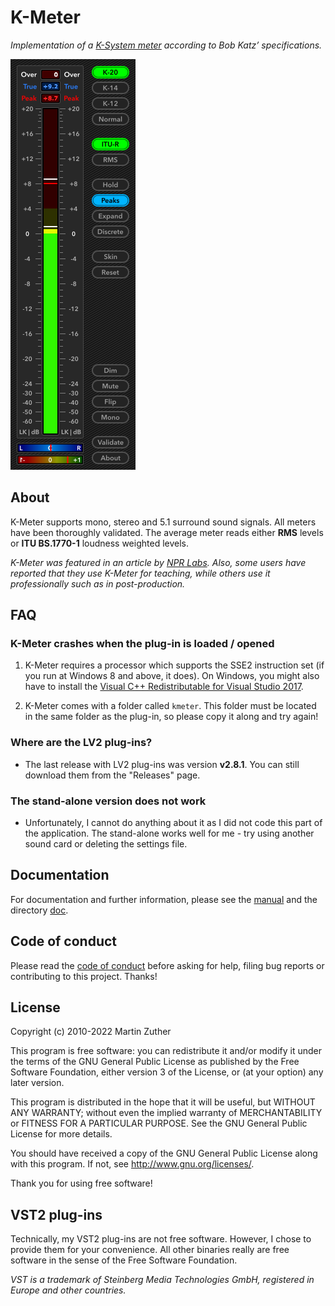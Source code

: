 # K-Meter

*Implementation of a [K-System meter] according to Bob Katz&rsquo;
specifications.*

![Screenshot](./doc/include/images/kmeter.png)

## About

K-Meter supports mono, stereo and 5.1 surround sound signals.  All
meters have been thoroughly validated.  The average meter reads either
**RMS** levels or **ITU BS.1770-1** loudness weighted levels.

*K-Meter was featured in an article by [NPR Labs].  Also, some users
have reported that they use K-Meter for teaching, while others use it
professionally such as in post-production.*

## FAQ

### K-Meter crashes when the plug-in is loaded / opened

1. K-Meter requires a processor which supports the SSE2 instruction
   set (if you run at Windows 8 and above, it does).  On Windows, you
   might also have to install the [Visual C++ Redistributable for
   Visual Studio 2017][VC++ Redist].

2. K-Meter comes with a folder called `kmeter`.  This folder must be
   located in the same folder as the plug-in, so please copy it along
   and try again!

### Where are the LV2 plug-ins?

- The last release with LV2 plug-ins was version **v2.8.1**.  You can
  still download them from the "Releases" page.

### The stand-alone version does not work

- Unfortunately, I cannot do anything about it as I did not code this
  part of the application.  The stand-alone works well for me - try
  using another sound card or deleting the settings file.

## Documentation

For documentation and further information, please see the [manual][]
and the directory [doc][].

## Code of conduct

Please read the [code of conduct][COC] before asking for help, filing
bug reports or contributing to this project.  Thanks!

## License

Copyright (c) 2010-2022 Martin Zuther

This program is free software: you can redistribute it and/or modify
it under the terms of the GNU General Public License as published by
the Free Software Foundation, either version 3 of the License, or
(at your option) any later version.

This program is distributed in the hope that it will be useful,
but WITHOUT ANY WARRANTY; without even the implied warranty of
MERCHANTABILITY or FITNESS FOR A PARTICULAR PURPOSE.  See the
GNU General Public License for more details.

You should have received a copy of the GNU General Public License
along with this program.  If not, see <http://www.gnu.org/licenses/>.

Thank you for using free software!

## VST2 plug-ins

Technically, my VST2 plug-ins are not free software.  However, I
chose to provide them for your convenience.  All other binaries really
are free software in the sense of the Free Software Foundation.

*VST is a trademark of Steinberg Media Technologies GmbH, registered
in Europe and other countries.*


[COC]:             https://github.com/mzuther/K-Meter/tree/master/CODE_OF_CONDUCT.markdown
[doc]:             https://github.com/mzuther/K-Meter/tree/master/doc/
[manual]:          https://github.com/mzuther/K-Meter/raw/master/doc/kmeter.pdf

[K-System meter]:  https://www.digido.com/portfolio-item/level-practices-part-2/
[NPR Labs]:        http://www.nprlabs.org/
[VC++ Redist]:     https://www.visualstudio.com/downloads/
